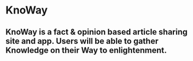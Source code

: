 # KnoWay

## KnoWay is a fact & opinion based article sharing site and app. Users will be able to gather Knowledge on their Way to enlightenment.